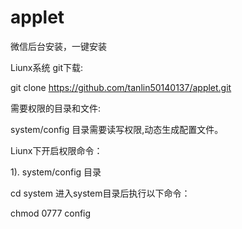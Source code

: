 # applet
微信后台安装，一键安装

Liunx系统 git下载:

git clone https://github.com/tanlin50140137/applet.git

需要权限的目录和文件:

system/config 目录需要读写权限,动态生成配置文件。

Liunx下开启权限命令：

1). system/config 目录

cd system   进入system目录后执行以下命令：

chmod 0777 config
